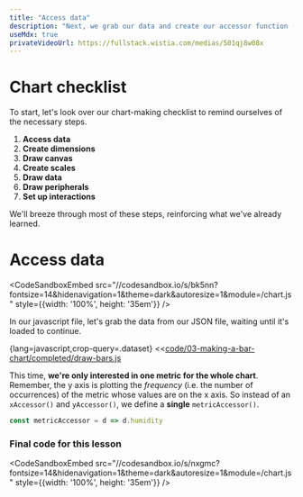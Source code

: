 ```yaml
---
title: "Access data"
description: "Next, we grab our data and create our accessor function (only one this time!)"
useMdx: true
privateVideoUrl: https://fullstack.wistia.com/medias/501qj8w08x
---
```


# Chart checklist


To start, let's look over our chart-making checklist to remind ourselves of the necessary steps.

1. **Access data**
2. **Create dimensions**
3. **Draw canvas**
4. **Create scales**
5. **Draw data**
6. **Draw peripherals**
7. **Set up interactions**

We'll breeze through most of these steps, reinforcing what we've already learned.


# Access data

<CodeSandboxEmbed
  src="//codesandbox.io/s/bk5nn?fontsize=14&hidenavigation=1&theme=dark&autoresize=1&module=/chart.js"
  style={{width: '100%', height: '35em'}}
/>

In our javascript file, let's grab the data from our JSON file, waiting until it's loaded to continue.

{lang=javascript,crop-query=.dataset}
<<[code/03-making-a-bar-chart/completed/draw-bars.js](./protected/code/03-making-a-bar-chart/completed/draw-bars.js)

This time, **we're only interested in one metric for the whole chart**. Remember, the y axis is plotting the *frequency* (i.e. the number of occurrences) of the metric whose values are on the x axis. So instead of an `xAccessor()` and `yAccessor()`, we define a **single** `metricAccessor()`.

```javascript
const metricAccessor = d => d.humidity
```

### Final code for this lesson

<CodeSandboxEmbed
  src="//codesandbox.io/s/nxgmc?fontsize=14&hidenavigation=1&theme=dark&autoresize=1&module=/chart.js"
  style={{width: '100%', height: '35em'}}
/>